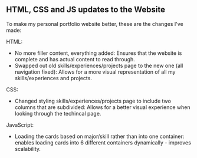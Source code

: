 ## HTML, CSS and JS updates to the Website

To make my personal portfolio website better, these are the changes I've made:

HTML:
- No more filler content, everything added: Ensures that the website is complete and has actual content to read through.
- Swapped out old skills/experiences/projects page to the new one (all navigation fixed): Allows for a more visual representation of all my skills/experiences and projects.

CSS:
- Changed styling skills/experiences/projects page to include two columns that are subdivided: Allows for a better visual experience when looking through the techincal page.

JavaScript:
- Loading the cards based on major/skill rather than into one container: enables loading cards into 6 different containers dynamically - improves scalability.
